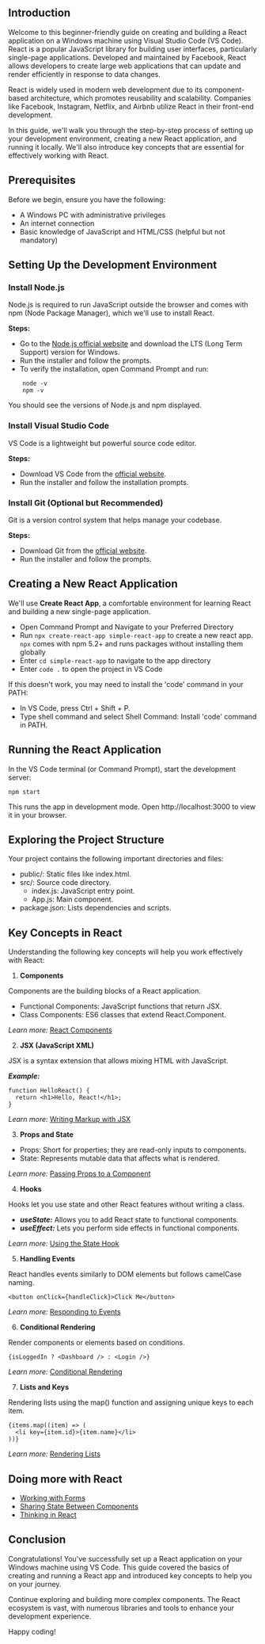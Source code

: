 ## Introduction

Welcome to this beginner-friendly guide on creating and building a React application on a Windows machine using Visual Studio Code (VS Code). React is a popular JavaScript library for building user interfaces, particularly single-page applications. Developed and maintained by Facebook, React allows developers to create large web applications that can update and render efficiently in response to data changes.

React is widely used in modern web development due to its component-based architecture, which promotes reusability and scalability. Companies like Facebook, Instagram, Netflix, and Airbnb utilize React in their front-end development.

In this guide, we'll walk you through the step-by-step process of setting up your development environment, creating a new React application, and running it locally. We'll also introduce key concepts that are essential for effectively working with React.

## Prerequisites

Before we begin, ensure you have the following:

- A Windows PC with administrative privileges
- An internet connection
- Basic knowledge of JavaScript and HTML/CSS (helpful but not mandatory)

## Setting Up the Development Environment

### Install Node.js

Node.js is required to run JavaScript outside the browser and comes with npm (Node Package Manager), which we'll use to install React.

<B>Steps:</B>
    
- Go to the [Node.js official website](https://nodejs.org/en/download/package-manager) and download the LTS (Long Term Support) version for Windows.
- Run the installer and follow the prompts.
- To verify the installation, open Command Prompt and run:
```
    node -v
    npm -v
```
You should see the versions of Node.js and npm displayed.

### Install Visual Studio Code

VS Code is a lightweight but powerful source code editor.

<B>Steps:</B>

- Download VS Code from the [official website](https://code.visualstudio.com/Download).
- Run the installer and follow the installation prompts.

### Install Git (Optional but Recommended)

Git is a version control system that helps manage your codebase.

<B>Steps:</B>

- Download Git from the [official website](https://git-scm.com/downloads/win).
- Run the installer and follow the prompts.

## Creating a New React Application

We'll use <B>Create React App</B>, a comfortable environment for learning React and building a new single-page application.

- Open Command Prompt and Navigate to your Preferred Directory
- Run `npx create-react-app simple-react-app` to create a new react app. `npx` comes with npm 5.2+ and runs packages without installing them globally
- Enter `cd simple-react-app` to navigate to the app directory
- Enter `code .` to open the project in VS Code

If this doesn't work, you may need to install the 'code' command in your PATH:

- In VS Code, press Ctrl + Shift + P.
- Type shell command and select Shell Command: Install 'code' command in PATH.

## Running the React Application

In the VS Code terminal (or Command Prompt), start the development server:

```
npm start
```

This runs the app in development mode. Open http://localhost:3000 to view it in your browser.

## Exploring the Project Structure

Your project contains the following important directories and files:

- public/: Static files like index.html.
- src/: Source code directory.
    - index.js: JavaScript entry point.
    - App.js: Main component.
- package.json: Lists dependencies and scripts.


## Key Concepts in React

Understanding the following key concepts will help you work effectively with React:

1. <B>Components</B>

Components are the building blocks of a React application.

- Functional Components: JavaScript functions that return JSX.
- Class Components: ES6 classes that extend React.Component.

*Learn more:* [React Components](https://19.react.dev/learn/describing-the-ui)

2. <B>JSX (JavaScript XML)</B>

JSX is a syntax extension that allows mixing HTML with JavaScript.

<B>*Example:*</B>
```
function HelloReact() {
  return <h1>Hello, React!</h1>;
}
```
*Learn more:* [Writing Markup with JSX](https://18.react.dev/learn/writing-markup-with-jsx)

3. <B>Props and State</B>
- Props: Short for properties; they are read-only inputs to components.
- State: Represents mutable data that affects what is rendered.

*Learn more:* [Passing Props to a Component](https://18.react.dev/learn/passing-props-to-a-component)

4. <B>Hooks</B>

Hooks let you use state and other React features without writing a class.

- <B>*useState:*</B> Allows you to add React state to functional components.
- <B>*useEffect:*</B> Lets you perform side effects in functional components.

*Learn more:* [Using the State Hook](https://18.react.dev/reference/react/hooks#state-hooks)

5. <B>Handling Events</B>

React handles events similarly to DOM elements but follows camelCase naming.

```
<button onClick={handleClick}>Click Me</button>
```
*Learn more:* [Responding to Events](https://18.react.dev/learn/responding-to-events)

6. <B>Conditional Rendering</B>

Render components or elements based on conditions.

```
{isLoggedIn ? <Dashboard /> : <Login />}
```
*Learn more:* [Conditional Rendering](https://18.react.dev/learn/conditional-rendering)

7. <B>Lists and Keys</B>

Rendering lists using the map() function and assigning unique keys to each item.

```
{items.map((item) => (
  <li key={item.id}>{item.name}</li>
))}
```
*Learn more:* [Rendering Lists](https://18.react.dev/learn/rendering-lists)

## Doing more with React 

- [Working with Forms](https://18.react.dev/reference/react-dom/components/form#noun-labs-1201738-(2))
- [Sharing State Between Components](https://18.react.dev/learn/sharing-state-between-components)
- [Thinking in React](https://18.react.dev/learn/thinking-in-react)

## Conclusion

Congratulations! You've successfully set up a React application on your Windows machine using VS Code. This guide covered the basics of creating and running a React app and introduced key concepts to help you on your journey.

Continue exploring and building more complex components. The React ecosystem is vast, with numerous libraries and tools to enhance your development experience.

Happy coding!